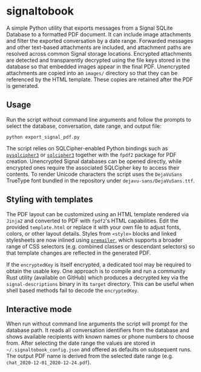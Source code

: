 # signaltobook

A simple Python utility that exports messages from a Signal SQLite
Database to a formatted PDF document. It can include image attachments
and filter the exported conversation by a date range. Forwarded messages
and other text-based attachments are included, and attachment paths are
resolved across common Signal storage locations.
Encrypted attachments are detected and transparently decrypted using the
file keys stored in the database so that embedded images appear in the
final PDF.
Unencrypted attachments are copied into an `images/` directory so that
they can be referenced by the HTML template. These copies are retained
after the PDF is generated.

## Usage

Run the script without command line arguments and follow the prompts to
select the database, conversation, date range, and output file:

```
python export_signal_pdf.py
```

The script relies on SQLCipher-enabled Python bindings such as
[`pysqlcipher3`](https://pypi.org/project/pysqlcipher3/) or
[`sqlcipher3`](https://pypi.org/project/sqlcipher3/) together with the
`fpdf2` package for PDF creation. Unencrypted Signal databases can be
opened directly, while encrypted ones require the associated SQLCipher
key to access their contents. To render Unicode characters the script
uses the `DejaVuSans` TrueType font bundled in the repository under
`dejavu-sans/DejaVuSans.ttf`.

## Styling with templates

The PDF layout can be customized using an HTML template rendered via
`Jinja2` and converted to PDF with `fpdf2`'s HTML capabilities. Edit the
provided `template.html` or replace it with your own file to adjust fonts,
colors, or other layout details. Styles from `<style>` blocks and linked
stylesheets are now inlined
using [`premailer`](https://pypi.org/project/premailer/), which supports a
broader range of CSS selectors (e.g. combined classes or descendant
selectors) so that template changes are reflected in the generated PDF.

If the `encryptedKey` is itself encrypted, a dedicated tool may be
required to obtain the usable key. One approach is to compile and run a
community Rust utility (available on GitHub) which produces a decrypted
key via the `signal-descriptions` binary in its `target` directory. This
can be useful when shell based methods fail to decode the `encryptedKey`.

## Interactive mode

When run without command line arguments the script will prompt for the
database path. It reads all conversation identifiers from the database and
shows available recipients with known names or phone numbers to choose from.
After selecting the date range the values are stored in
`~/.signaltobook_config.json` and offered as defaults on subsequent runs. The
output PDF name is derived from the selected date range (e.g.
`chat_2020-12-01_2020-12-24.pdf`).

